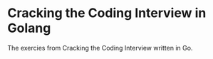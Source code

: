 # Cracking the Coding Interview in Golang

The exercies from Cracking the Coding Interview written in Go.

